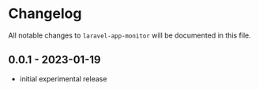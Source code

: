 # Changelog

All notable changes to `laravel-app-monitor` will be documented in this file.

## 0.0.1 - 2023-01-19

- initial experimental release